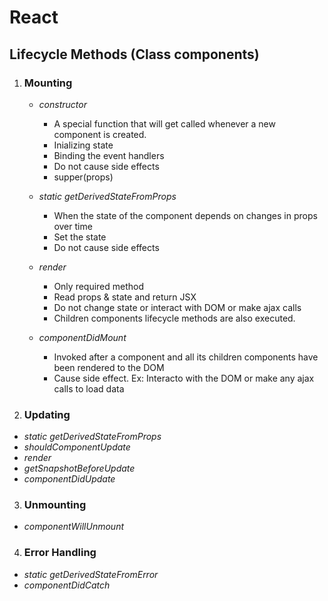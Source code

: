 # React

## **Lifecycle Methods** (Class components)

1. ### **Mounting**

   - _constructor_

     - A special function that will get called whenever a new component is created.
     - Inializing state
     - Binding the event handlers
     - Do not cause side effects
     - supper(props)

   - _static getDerivedStateFromProps_
     - When the state of the component depends on changes in props over time
     - Set the state
     - Do not cause side effects
   - _render_
     - Only required method
     - Read props & state and return JSX
     - Do not change state or interact with DOM or make ajax calls
     - Children components lifecycle methods are also executed.
   - _componentDidMount_
     - Invoked after a component and all its children components have been rendered to the DOM
     - Cause side effect. Ex: Interacto with the DOM or make any ajax calls to load data

2. ### **Updating**

- _static getDerivedStateFromProps_
- _shouldComponentUpdate_
- _render_
- _getSnapshotBeforeUpdate_
- _componentDidUpdate_

3. ### **Unmounting**

- _componentWillUnmount_

4. ### **Error Handling**

- _static getDerivedStateFromError_
- _componentDidCatch_
